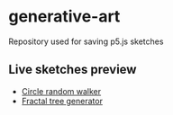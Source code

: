 # generative-art
Repository used for saving p5.js sketches

## Live sketches preview
* [Circle random walker](https://ljmocic.github.io/generative-art/p5/1/)
* [Fractal tree generator](https://ljmocic.github.io/generative-art/p5/2/)
